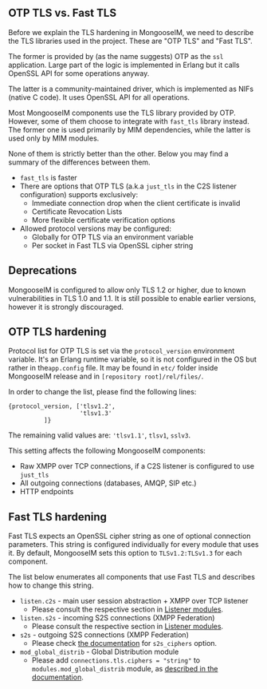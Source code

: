 ## OTP TLS vs. Fast TLS

Before we explain the TLS hardening in MongooseIM, we need to describe the TLS libraries used in the project.
These are "OTP TLS" and "Fast TLS".

The former is provided by (as the name suggests) OTP as the `ssl` application.
Large part of the logic is implemented in Erlang but it calls OpenSSL API for some operations anyway.

The latter is a community-maintained driver, which is implemented as NIFs (native C code).
It uses OpenSSL API for all operations.

Most MongooseIM components use the TLS library provided by OTP.
However, some of them choose to integrate with `fast_tls` library instead.
The former one is used primarily by MIM dependencies, while the latter is used only by MIM modules.

None of them is strictly better than the other.
Below you may find a summary of the differences between them.

* `fast_tls` is faster
* There are options that OTP TLS (a.k.a `just_tls` in the C2S listener configuration) supports exclusively:
    * Immediate connection drop when the client certificate is invalid
    * Certificate Revocation Lists
    * More flexible certificate verification options
* Allowed protocol versions may be configured:
    * Globally for OTP TLS via an environment variable
    * Per socket in Fast TLS via OpenSSL cipher string

## Deprecations

MongooseIM is configured to allow only TLS 1.2 or higher, due to known vulnerabilities in TLS 1.0 and 1.1.
It is still possible to enable earlier versions, however it is strongly discouraged.

## OTP TLS hardening

Protocol list for OTP TLS is set via the `protocol_version` environment variable.
It's an Erlang runtime variable, so it is not configured in the OS but rather in the`app.config` file.
It may be found in `etc/` folder inside MongooseIM release and in `[repository root]/rel/files/`.

In order to change the list, please find the following lines:

```
{protocol_version, ['tlsv1.2',
                    'tlsv1.3'
          ]}
```

The remaining valid values are: `'tlsv1.1'`, `tlsv1`, `sslv3`.

This setting affects the following MongooseIM components:

* Raw XMPP over TCP connections, if a C2S listener is configured to use `just_tls`
* All outgoing connections (databases, AMQP, SIP etc.)
* HTTP endpoints

## Fast TLS hardening

Fast TLS expects an OpenSSL cipher string as one of optional connection parameters.
This string is configured individually for every module that uses it.
By default, MongooseIM sets this option to `TLSv1.2:TLSv1.3` for each component.

The list below enumerates all components that use Fast TLS and describes how to change this string.

* `listen.c2s` - main user session abstraction + XMPP over TCP listener
    * Please consult the respective section in [Listener modules](listen-c2s.md#listenc2stlsprotocol_options-only-for-fast_tls).
* `listen.s2s` - incoming S2S connections (XMPP Federation)
    * Please consult the respective section in [Listener modules](listen-s2s.md#tls-options-for-s2s).
* `s2s` - outgoing S2S connections (XMPP Federation)
    * Please check [the documentation](s2s.md#s2sciphers) for `s2s_ciphers` option.
* `mod_global_distrib` - Global Distribution module
    * Please add `connections.tls.ciphers = "string"` to `modules.mod_global_distrib` module, as [described in the documentation](../modules/mod_global_distrib.md#tls-options).
